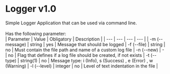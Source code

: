 # Logger v1.0
Simple Logger Application that can be used via command line. 
</br>
</br>
Has the following parameter:
</br>
| Parameter | Value | Obligatory | Description |
| --- | --- | --- | --- |
| -m (--message) | string | yes | Message that should be logged
| -f (--file) | string | no | Must contain the file path and name of a custom log file
| -n (--new) | - | no | Flag that defines if a log file should be created, if not exists
| -t (--type) | string(1) | no | Message type: i (Info), s (Success) , e (Error) , w (Warning)
| -l (--level) | integer | no | Level of text indentation in the file |
  
